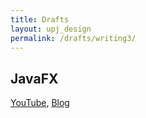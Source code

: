 ```yaml
---
title: Drafts
layout: upj_design
permalink: /drafts/writing3/
---
```


## JavaFX

[YouTube](https://www.youtube.com/playlist?list=PLRx0vPvlEmdBtvcSqVkjeL1MwSfRLENYc),
[Blog](https://ndb796.tistory.com/54)